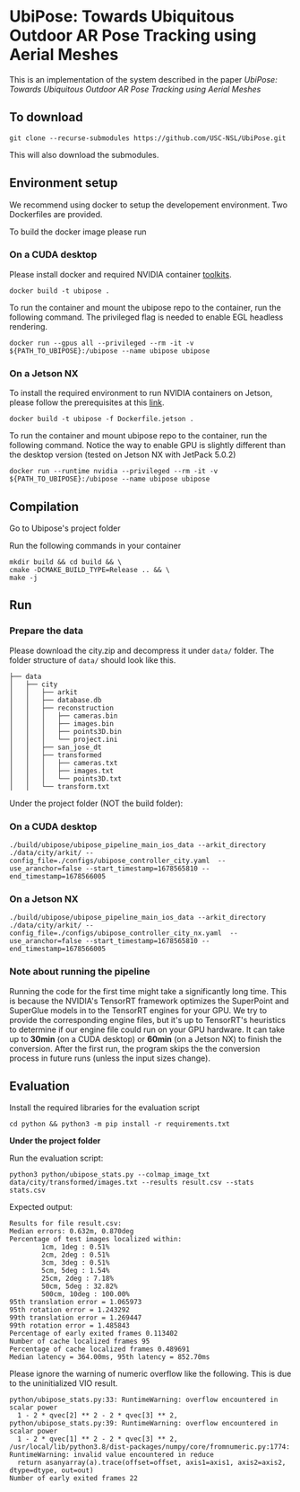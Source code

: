 
# UbiPose: Towards Ubiquitous Outdoor AR Pose Tracking using Aerial Meshes

This is an implementation of the system described in the paper *UbiPose: Towards Ubiquitous Outdoor AR Pose Tracking using Aerial Meshes*

## To download

```
git clone --recurse-submodules https://github.com/USC-NSL/UbiPose.git
```

This will also download the submodules.


## Environment setup

We recommend using docker to setup the developement environment. Two Dockerfiles are provided. 

To build the docker image please run
### On a CUDA desktop
Please install docker and required NVIDIA container [toolkits](https://docs.nvidia.com/datacenter/cloud-native/container-toolkit/latest/install-guide.html#docker).
```
docker build -t ubipose .
```

To run the container and mount the ubipose repo to the container, run the following command. The privileged flag is needed to enable EGL headless rendering.
```
docker run --gpus all --privileged --rm -it -v ${PATH_TO_UBIPOSE}:/ubipose --name ubipose ubipose
```

### On a Jetson NX
To install the required environment to run NVIDIA containers on Jetson, please follow the prerequisites at this [link](https://catalog.ngc.nvidia.com/orgs/nvidia/containers/l4t-jetpack). 
```
docker build -t ubipose -f Dockerfile.jetson .
```

To run the container and mount ubipose repo to the container, run the following command. Notice the way to enable GPU is slightly different than the desktop version (tested on Jetson NX with JetPack 5.0.2)
```
docker run --runtime nvidia --privileged --rm -it -v ${PATH_TO_UBIPOSE}:/ubipose --name ubipose ubipose
```


## Compilation
Go to Ubipose's project folder

Run the following commands in your container

```
mkdir build && cd build && \
cmake -DCMAKE_BUILD_TYPE=Release .. && \
make -j
```

## Run

### Prepare the data

Please download the city.zip and decompress it under ```data/``` folder. The folder structure of ```data/``` should look like this.

```
├── data
│   ├── city
│   │   ├── arkit
│   │   ├── database.db
│   │   ├── reconstruction
│   │   │   ├── cameras.bin
│   │   │   ├── images.bin
│   │   │   ├── points3D.bin
│   │   │   └── project.ini
│   │   ├── san_jose_dt
│   │   ├── transformed
│   │   │   ├── cameras.txt
│   │   │   ├── images.txt
│   │   │   └── points3D.txt
│   │   └── transform.txt
```

Under the project folder (NOT the build folder):

### On a CUDA desktop
```
./build/ubipose/ubipose_pipeline_main_ios_data --arkit_directory ./data/city/arkit/ --config_file=./configs/ubipose_controller_city.yaml  --use_aranchor=false --start_timestamp=1678565810 --end_timestamp=1678566005 
```

### On a Jetson NX
```
./build/ubipose/ubipose_pipeline_main_ios_data --arkit_directory ./data/city/arkit/ --config_file=./configs/ubipose_controller_city_nx.yaml  --use_aranchor=false --start_timestamp=1678565810 --end_timestamp=1678566005 
```

### Note about running the pipeline
Running the code for the first time might take a significantly long time. This is because the NVIDIA's TensorRT framework optimizes the SuperPoint and SuperGlue models in to the TensorRT engines for your GPU. We try to provide the corresponding engine files, but it's up to TensorRT's heuristics to determine if our engine file could run on your GPU hardware. It can take up to **30min** (on a CUDA desktop) or **60min** (on a Jetson NX) to finish the conversion. After the first run, the program skips the the conversion process in future runs (unless the input sizes change).

## Evaluation

Install the required libraries for the evaluation script
```
cd python && python3 -m pip install -r requirements.txt
```

**Under the project folder**

Run the evaluation script:
```
python3 python/ubipose_stats.py --colmap_image_txt data/city/transformed/images.txt --results result.csv --stats stats.csv
```

Expected output:

```
Results for file result.csv:
Median errors: 0.632m, 0.870deg
Percentage of test images localized within:
        1cm, 1deg : 0.51%
        2cm, 2deg : 0.51%
        3cm, 3deg : 0.51%
        5cm, 5deg : 1.54%
        25cm, 2deg : 7.18%
        50cm, 5deg : 32.82%
        500cm, 10deg : 100.00%
95th translation error = 1.065973
95th rotation error = 1.243292
99th translation error = 1.269447
99th rotation error = 1.485843
Percentage of early exited frames 0.113402
Number of cache localized frames 95
Percentage of cache localized frames 0.489691
Median latency = 364.00ms, 95th latency = 852.70ms
```

Please ignore the warning of numeric overflow like the following. This is due to the uninitialized VIO result.
```
python/ubipose_stats.py:33: RuntimeWarning: overflow encountered in scalar power
  1 - 2 * qvec[2] ** 2 - 2 * qvec[3] ** 2,
python/ubipose_stats.py:39: RuntimeWarning: overflow encountered in scalar power
  1 - 2 * qvec[1] ** 2 - 2 * qvec[3] ** 2,
/usr/local/lib/python3.8/dist-packages/numpy/core/fromnumeric.py:1774: RuntimeWarning: invalid value encountered in reduce
  return asanyarray(a).trace(offset=offset, axis1=axis1, axis2=axis2, dtype=dtype, out=out)
Number of early exited frames 22
```
